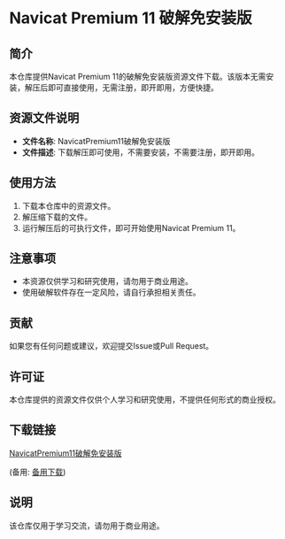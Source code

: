# Navicat Premium 11 破解免安装版

## 简介

本仓库提供Navicat Premium 11的破解免安装版资源文件下载。该版本无需安装，解压后即可直接使用，无需注册，即开即用，方便快捷。

## 资源文件说明

- **文件名称**: NavicatPremium11破解免安装版
- **文件描述**: 下载解压即可使用，不需要安装，不需要注册，即开即用。

## 使用方法

1. 下载本仓库中的资源文件。
2. 解压缩下载的文件。
3. 运行解压后的可执行文件，即可开始使用Navicat Premium 11。

## 注意事项

- 本资源仅供学习和研究使用，请勿用于商业用途。
- 使用破解软件存在一定风险，请自行承担相关责任。

## 贡献

如果您有任何问题或建议，欢迎提交Issue或Pull Request。

## 许可证

本仓库提供的资源文件仅供个人学习和研究使用，不提供任何形式的商业授权。

## 下载链接
[NavicatPremium11破解免安装版](https://pan.quark.cn/s/2a52ea0604bb) 

(备用: [备用下载](https://pan.baidu.com/s/1D329_efEYXUXB-ZM-KeEcw?pwd=1234))

## 说明

该仓库仅用于学习交流，请勿用于商业用途。
